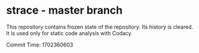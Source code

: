# strace - master branch

This repository contains frozen state of the repository.
Its history is cleared. It is used only for static code
analysis with Codacy.

Commit Time: 1702360603